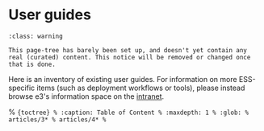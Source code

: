 # User guides

```{admonition} Under Construction
:class: warning

This page-tree has barely been set up, and doesn't yet contain any real (curated) content. This notice will be removed or changed once that is done.
```

Here is an inventory of existing user guides. For information on more ESS-specific items (such as deployment workflows or tools), please instead browse e3's information space on the [intranet](https://confluence.esss.lu.se/display/E3).

% ```{toctree}
% :caption: Table of Content
% :maxdepth: 1
% :glob:
% articles/3*
% articles/4*
% ```
